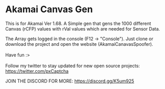 <h1>Akamai Canvas Gen</h1>

This is for Akamai Ver 1.68. A Simple gen that gens the 1000 different Canvas (rCFP) values with rVal values which are needed for Sensor Data.

The Array gets logged in the console (F12 -> "Console").
Just clone or download the project and open the website (AkamaiCanavasSpoofer).
<br></br>
Have fun :>
<br>
<br>
Follow my twitter to stay updated for new open source projects: https://twitter.com/pxCaptcha

JOIN THE DISCORD FOR MORE: https://discord.gg/K5um925
